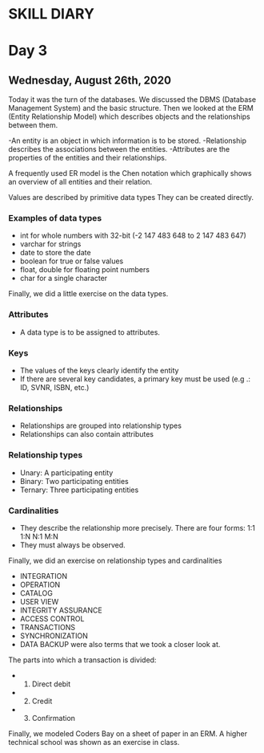 # SKILL DIARY

# Day 3

## Wednesday, August 26th, 2020

Today it was the turn of the databases. We discussed the DBMS (Database Management System) and the basic structure.
Then we looked at the ERM (Entity Relationship Model) which describes objects and the relationships between them.

-An entity is an object in which information is to be stored.
-Relationship describes the associations between the entities.
-Attributes are the properties of the entities and their relationships.

A frequently used ER model is the Chen notation which graphically shows an overview of all entities and their
relation.

Values ​​are described by primitive data types They can be created directly.

### Examples of data types

* int for whole numbers with 32-bit (-2 147 483 648 to 2 147 483 647)
* varchar for strings
* date to store the date
* boolean for true or false values
* float, double for floating point numbers
* char for a single character

Finally, we did a little exercise on the data types.

### Attributes

* A data type is to be assigned to attributes.

### Keys

* The values ​​of the keys clearly identify the entity
* If there are several key candidates, a primary key must be used (e.g .: ID, SVNR, ISBN, etc.)

### Relationships

* Relationships are grouped into relationship types
* Relationships can also contain attributes

### Relationship types

* Unary: A participating entity
* Binary: Two participating entities
* Ternary: Three participating entities

### Cardinalities

* They describe the relationship more precisely. There are four forms: 1:1 1:N N:1 M:N
* They must always be observed.

Finally, we did an exercise on relationship types and cardinalities

* INTEGRATION
* OPERATION
* CATALOG
* USER VIEW
* INTEGRITY ASSURANCE
* ACCESS CONTROL
* TRANSACTIONS
* SYNCHRONIZATION
* DATA BACKUP
were also terms that we took a closer look at.

The parts into which a transaction is divided:
* 1. Direct debit
* 2. Credit
* 3. Confirmation 

Finally, we modeled Coders Bay on a sheet of paper in an ERM. A higher technical school was shown as an exercise in class.
